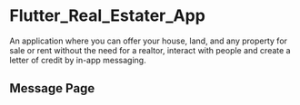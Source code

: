 # Flutter_Real_Estater_App
An application where you can offer your house, land, and any property for sale or rent without the need for a realtor, interact with people and create a letter of credit by in-app messaging.
## Message Page
